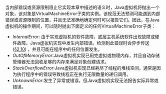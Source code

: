 当内部错误或资源限制阻止它实现本章中描述的语义时，Java虚拟机将抛出一个对象，该对象是VirtualMachineError子类的实例。该规范无法预测可能遇到内部错误或资源限制的位置，并且无法准确地确定何时可以报告它们。因此，在Java虚拟机的操作期间，可以随时抛出下面定义的任何VirtualMachineError子类：

- *InternalError*: 由于实现虚拟机的软件故障，底层主机系统软件出现故障或硬件故障，Java虚拟机实现中发生内部错误。检测到此错误时会异步传送([§2.10](https://docs.oracle.com/javase/specs/jvms/se12/html/jvms-2.html#jvms-2.10)) ，并且可能在程序中的任何位置发生。
- *OutOfMemoryError*:Java虚拟机实现已用完虚拟或物理内存，并且自动存储管理器无法回收足够的内存来满足对象创建请求。
- *StackOverflowError*:Java虚拟机实现已经耗尽了线程的堆栈空间，通常是因为执行程序中的错误导致线程正在执行无限数量的递归调用。
- *UnknownError*:发生了异常或错误，但Java虚拟机实现无法报告实际异常或错误。